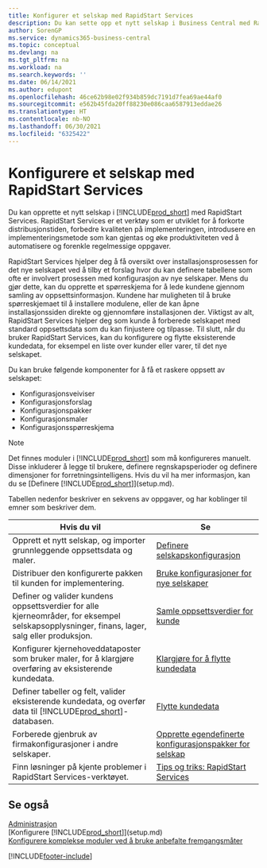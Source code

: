 ```yaml
---
title: Konfigurer et selskap med RapidStart Services
description: Du kan sette opp et nytt selskap i Business Central med RapidStart Services for å øke produktiviteten ved å automatisere og forenkle regelmessige oppgaver.
author: SorenGP
ms.service: dynamics365-business-central
ms.topic: conceptual
ms.devlang: na
ms.tgt_pltfrm: na
ms.workload: na
ms.search.keywords: ''
ms.date: 06/14/2021
ms.author: edupont
ms.openlocfilehash: 46ce62b98e02f934b859dc7191d7fea69ae44af0
ms.sourcegitcommit: e562b45fda20ff88230e086caa6587913eddae26
ms.translationtype: HT
ms.contentlocale: nb-NO
ms.lasthandoff: 06/30/2021
ms.locfileid: "6325422"
---
```

# <a name="setting-up-a-company-with-rapidstart-services"></a>Konfigurere et selskap med RapidStart Services
Du kan opprette et nytt selskap i [!INCLUDE[prod_short](includes/prod_short.md)] med RapidStart Services. RapidStart Services er et verktøy som er utviklet for å forkorte distribusjonstiden, forbedre kvaliteten på implementeringen, introdusere en implementeringsmetode som kan gjentas og øke produktiviteten ved å automatisere og forenkle regelmessige oppgaver.  

RapidStart Services hjelper deg å få oversikt over installasjonsprosessen for det nye selskapet ved å tilby et forslag hvor du kan definere tabellene som ofte er involvert prosessen med konfigurasjon av nye selskaper. Mens du gjør dette, kan du opprette et spørreskjema for å lede kundene gjennom samling av oppsettsinformasjon. Kundene har muligheten til å bruke spørreskjemaet til å installere modulene, eller de kan åpne installasjonssiden direkte og gjennomføre installasjonen der. Viktigst av alt, RapidStart Services hjelper deg som kunde å forberede selskapet med standard oppsettsdata som du kan finjustere og tilpasse. Til slutt, når du bruker RapidStart Services, kan du konfigurere og flytte eksisterende kundedata, for eksempel en liste over kunder eller varer, til det nye selskapet.

Du kan bruke følgende komponenter for å få et raskere oppsett av selskapet:  

-   Konfigurasjonsveiviser  
-   Konfigurasjonsforslag  
-   Konfigurasjonspakker  
-   Konfigurasjonsmaler  
-   Konfigurasjonsspørreskjema  

> [!Note]  
>  Det finnes moduler i [!INCLUDE[prod_short](includes/prod_short.md)] som må konfigureres manuelt. Disse inkluderer å legge til brukere, definere regnskapsperioder og definere dimensjoner for forretningsintelligens. Hvis du vil ha mer informasjon, kan du se [Definere [!INCLUDE[prod_short](includes/prod_short.md)]](setup.md).

 Tabellen nedenfor beskriver en sekvens av oppgaver, og har koblinger til emner som beskriver dem.

|**Hvis du vil**|**Se**|  
|------------|-------------|  
|Opprett et nytt selskap, og importer grunnleggende oppsettsdata og maler.|[Definere selskapskonfigurasjon](admin-set-up-company-configuration.md)|  
|Distribuer den konfigurerte pakken til kunden for implementering.|[Bruke konfigurasjoner for nye selskaper](admin-apply-configuration-to-new-companies.md)|
|Definer og valider kundens oppsettsverdier for alle kjerneområder, for eksempel selskapsopplysninger, finans, lager, salg eller produksjon.|[Samle oppsettsverdier for kunde](admin-gather-customer-setup-values.md)|  
|Konfigurer kjernehoveddataposter som bruker maler, for å klargjøre overføring av eksisterende kundedata.|[Klargjøre for å flytte kundedata](admin-use-templates-to-prepare-customer-data-for-migration.md)|  
|Definer tabeller og felt, valider eksisterende kundedata, og overfør data til [!INCLUDE[prod_short](includes/prod_short.md)]-databasen.|[Flytte kundedata](admin-migrate-customer-data.md)|
|Forberede gjenbruk av firmakonfigurasjoner i andre selskaper.|[Opprette egendefinerte konfigurasjonspakker for selskap](admin-how-to-create-custom-company-configuration-packages.md)|
|Finn løsninger på kjente problemer i RapidStart Services-verktøyet.|[Tips og triks: RapidStart Services](admin-tips-and-tricks-rapidstart-services.md)|  

## <a name="see-also"></a>Se også  
[Administrasjon](admin-setup-and-administration.md)  
[Konfigurere [!INCLUDE[prod_short](includes/prod_short.md)]](setup.md)  
[Konfigurere komplekse moduler ved å bruke anbefalte fremgangsmåter](set-up-complex-application-areas-using-best-practices.md)   


[!INCLUDE[footer-include](includes/footer-banner.md)]
